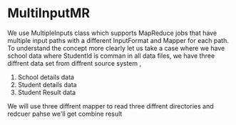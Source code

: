 # MultiInputMR

We use MultipleInputs class which supports MapReduce jobs that have multiple input paths with a different InputFormat and Mapper for each path. To understand the concept more clearly let us take a case where 
we have school data where StudentId is comman in all data files, we have three diffrent data set from diffrent source system , 
1) School details data 
2) Student details data 
3) Student Result data

We will use three diffrent mapper to read three diffrent directories and redcuer pahse we'll get combine result
